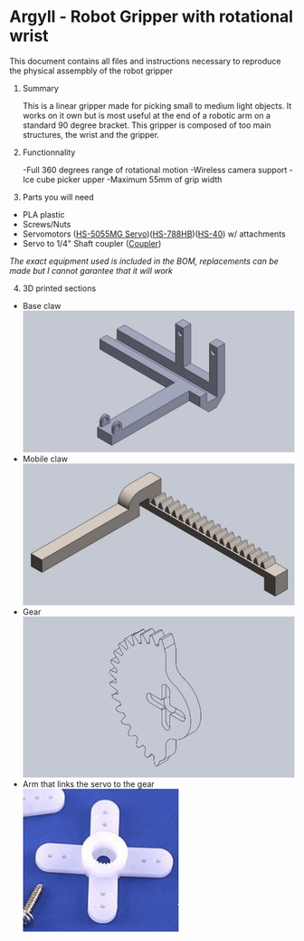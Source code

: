 # Argyll - Robot Gripper with rotational wrist
This document contains all files and instructions necessary to reproduce the physical assempbly of the robot gripper
1. Summary

   This is a linear gripper made for picking small to medium light objects. It works on it own but is most useful at the end of a robotic arm on a standard 90 degree bracket.
   This gripper is composed of too main structures, the wrist and the gripper.

2. Functionnality

   -Full 360 degrees range of rotational motion
   -Wireless camera support
   -Ice cube picker upper
   -Maximum 55mm of grip width

3. Parts you will need  
  - PLA plastic
  - Screws/Nuts
  - Servomotors ([HS-5055MG Servo](https://www.servocity.com/hs-5055mg-servo))([HS-788HB](https://www.servocity.com/hs-788hb-servo))([HS-40](https://www.servocity.com/hitec-hs-40-servo)) w/ attachments
  - Servo to 1/4" Shaft coupler ([Coupler](https://www.robotshop.com/ca/en/actobotics-set-screw-futaba-servo-shaft-coupler-1-4.html))

  *The exact equipment used is included in the BOM, replacements can be made but I cannot garantee that it will work*
  
4. 3D printed sections

  - Base claw
  ![Base claw](https://github.com/charles-maheu/Argyll---developement/blob/master/Robot%20gripper/Image/Gripper_base.jpg)
  - Mobile claw
  ![Image](https://github.com/charles-maheu/Argyll---developement/blob/master/Robot%20gripper/Image/Gripper_mobile.jpg)
  - Gear
  ![Gear](https://github.com/charles-maheu/Argyll---developement/blob/master/Robot%20gripper/Image/Gear.jpg)
  - Arm that links the servo to the gear  
  ![Arm](https://github.com/charles-maheu/Argyll---developement/blob/master/Robot%20gripper/Image/Arm.png)
